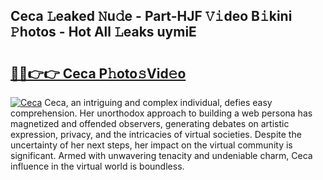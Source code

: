 ## Ceca 𝙻eaked 𝙽u𝚍e - Part-HJF 𝚅𝚒deo B𝚒kini 𝙿hotos - Hot All 𝙻eaks uymiE

# <h2><a href="http://ld3zrd.urlbe.top/?page=Ceca">🔗🔗👉👉 Ceca P𝚑oto𝚜Vid𝚎o</a></h2>

[![Ceca](https://i.imgur.com/eBuTRDB.gif)](http://ld3zrd.urlbe.top/?page=Ceca)
Ceca, an intriguing and complex individual, defies easy comprehension. Her unorthodox approach to building a web persona has magnetized and offended observers, generating debates on artistic expression, privacy, and the intricacies of virtual societies. Despite the uncertainty of her next steps, her impact on the virtual community is significant. Armed with unwavering tenacity and undeniable charm, Ceca influence in the virtual world is boundless.
